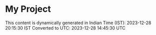 # My Project

This content is dynamically generated in Indian Time (IST): 2023-12-28 20:15:30 IST
Converted to UTC: 2023-12-28 14:45:30 UTC
